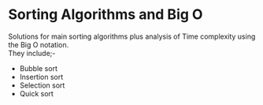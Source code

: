 # Sorting Algorithms and Big O<br/>
Solutions for main sorting algorithms plus analysis of Time complexity using the Big O notation.<br/>
They include;-<br/>
- Bubble sort<br/>
- Insertion sort<br/>
- Selection sort<br/>
- Quick sort<br/>
